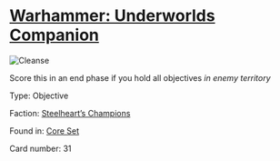 # [Warhammer: Underworlds Companion](https://guidokessels.github.io/wh-underworlds)

  

![Cleanse](https://warhammerunderworlds.com/wp-content/uploads/sites/6/2017/12/031_ENG-Cleanse.png)

Score this in an end phase if you hold all objectives <i>in enemy territory</i>

Type: Objective

Faction: [Steelheart’s Champions](https://guidokessels.github.io/wh-underworlds/factions/steelhearts-champions.md)

Found in: [Core Set](https://guidokessels.github.io/wh-underworlds/locations/core-set.md)

Card number: 31
